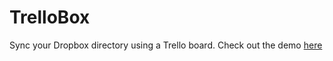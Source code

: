 # TrelloBox

Sync your Dropbox directory using a Trello board. 
Check out the demo [here](https://vimeo.com/75176732)
